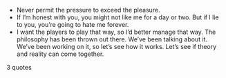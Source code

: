  - Never permit the pressure to exceed the pleasure.
 - If I’m honest with you, you might not like me for a day or two. But if I lie to you, you’re going to hate me forever.
 - I want the players to play that way, so I’d better manage that way. The philosophy has been thrown out there. We’ve been talking about it. We’ve been working on it, so let’s see how it works. Let’s see if theory and reality can come together.

3 quotes